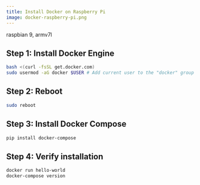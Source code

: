 ```yaml
---
title: Install Docker on Raspberry Pi
image: docker-raspberry-pi.png
---
```


<span class="w3-tag w3-green">raspbian 9, armv7l</span> 

## Step 1: Install Docker Engine

```sh
bash <(curl -fsSL get.docker.com)
sudo usermod -aG docker $USER # Add current user to the "docker" group
```

## Step 2: Reboot

```sh
sudo reboot
```

## Step 3: Install Docker Compose

```sh
pip install docker-compose
```

## Step 4: Verify installation

```sh
docker run hello-world
docker-compose version
```